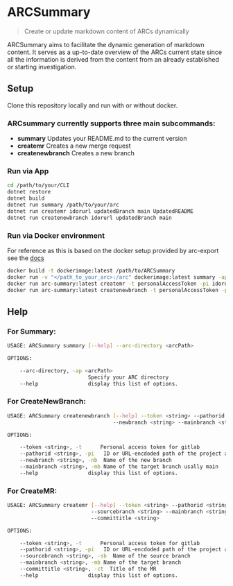 # ARCSummary

>Create or update markdown content of ARCs dynamically

ARCSummary aims to facilitate the dynamic generation of markdown content. It serves as a up-to-date overview of the ARCs current state since all the information is derived from the content from an already established or starting investigation.

## Setup
Clone this repository locally and run with or without docker. 

### ARCsummary currently supports three main subcommands:

- **summary**     Updates your README.md to the current version
- **createmr**    Creates a new merge request
- **createnewbranch**   Creates a new branch


### Run via App
```bash
cd /path/to/your/CLI
dotnet restore
dotnet build
dotnet run summary /path/to/your/arc
dotnet run createmr idorurl updatedBranch main UpdatedREADME
dotnet run createnewbranch idorurl updatedBranch main
```

### Run via Docker environment
For reference as this is based on the docker setup provided by arc-export see the [docs](https://github.com/nfdi4plants/arc-export)
```bash
docker build -t dockerimage:latest /path/to/ARCSummary 
docker run -v "</path_to_your_arc>:/arc" dockerimage:latest summary -ap /arc
docker run arc-summary:latest createmr -t personalAccessToken -pi idorurl -sb updatedBranch -mb main -ct UpdatedREADME
docker run arc-summary:latest createnewbranch -t personalAccessToken -pi  idorurl -nb updatedBranch -mb main 
```


## Help 
### For Summary:
```bash
USAGE: ARCSummary summary [--help] --arc-directory <arcPath>

OPTIONS:

    --arc-directory, -ap <arcPath>
                          Specify your ARC directory
    --help                display this list of options.
```

### For CreateNewBranch:
```bash
USAGE: ARCSummary createnewbranch [--help] --token <string> --pathorid <string>
                                  --newbranch <string> --mainbranch <string>

OPTIONS:

    --token <string>, -t      Personal access token for gitlab
    --pathorid <string>, -pi   ID or URL-encdoded path of the project after .org/
    --newbranch <string>, -nb  Name of the new branch
    --mainbranch <string>, -mb Name of the target branch usally main
    --help                display this list of options.
```

### For CreateMR:
```bash
USAGE: ARCSummary createmr [--help] --token <string> --pathorid <string>
                           --sourcebranch <string> --mainbranch <string>
                           --committitle <string>

OPTIONS:

    --token <string>, -t      Personal access token for gitlab
    --pathorid <string>, -pi   ID or URL-encdoded path of the project after .org/
    --sourcebranch <string>, -sb  Name of the source branch
    --mainbranch <string>, -mb Name of the target branch
    --committitle <string>, -ct  Title of the MR
    --help                display this list of options.
```

